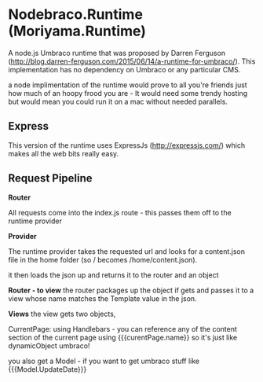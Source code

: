 Nodebraco.Runtime (Moriyama.Runtime)
=

A node.js Umbraco runtime that was proposed by Darren Ferguson (http://blog.darren-ferguson.com/2015/06/14/a-runtime-for-umbraco/). This implementation has no dependency on Umbraco or any particular CMS.

a node implimentation of the runtime would prove to all you're friends just how much of an hoopy frood you are - It would need some trendy hosting but would mean you could run it on a mac without needed parallels. 


Express
-
This version of the runtime uses ExpressJs (http://expressjs.com/) which makes all the web bits really easy. 

Request Pipeline
-

**Router**

All requests come into the index.js route - this passes them off to the runtime provider

**Provider**

The runtime provider takes the requested url and looks for a content.json file in the home folder (so / becomes /home/content.json). 

it then loads the json up and returns it to the router and an object

**Router - to view**
the router packages up the object if gets and passes it to a view whose name matches the Template value in the json. 

**Views**
the view gets two objects, 

CurrentPage: 
using Handlebars - you can reference any of the content section of the current page using {{{curentPage.name}} so it's just like dynamicObject umbraco!

you also get a Model - if you want to get umbraco stuff like {{{Model.UpdateDate}}} 
 

